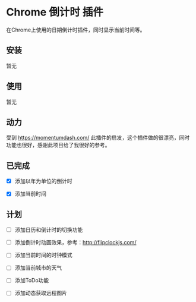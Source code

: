 # Chrome 倒计时 插件

在Chrome上使用的日期倒计时插件，同时显示当前时间等。

## 安装

暂无

## 使用

暂无

## 动力

受到 https://momentumdash.com/ 此插件的启发，这个插件做的很漂亮，同时功能也很好，感谢此项目给了我很好的参考。

## 已完成

- [x] 添加以年为单位的倒计时
- [x] 添加当前时间


## 计划

- [ ] 添加日历和倒计时的切换功能
- [ ] 添加倒计时动画效果，参考：http://flipclockjs.com/
- [ ] 添加当前时间的时钟模式
- [ ] 添加当前城市的天气
- [ ] 添加ToDo功能
- [ ] 添加动态获取远程图片




